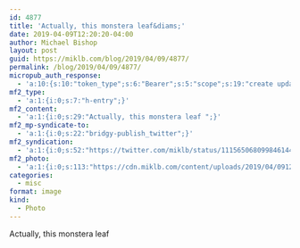 ```yaml
---
id: 4877
title: 'Actually, this monstera leaf&diams;'
date: 2019-04-09T12:20:20-04:00
author: Michael Bishop
layout: post
guid: https://miklb.com/blog/2019/04/09/4877/
permalink: /blog/2019/04/09/4877/
micropub_auth_response:
  - 'a:10:{s:10:"token_type";s:6:"Bearer";s:5:"scope";s:19:"create update media";s:2:"me";s:36:"https://miklb.com/blog/author/miklb/";s:9:"issued_by";s:45:"https://miklb.com/wp-json/indieauth/1.0/token";s:9:"client_id";s:21:"https://quill.p3k.io/";s:11:"client_name";s:5:"Quill";s:11:"client_icon";s:46:"https://quill.p3k.io/images/quill-icon-196.png";s:9:"issued_at";i:1554826618;s:4:"user";i:1;s:13:"last_accessed";i:1554826820;}'
mf2_type:
  - 'a:1:{i:0;s:7:"h-entry";}'
mf2_content:
  - 'a:1:{i:0;s:29:"Actually, this monstera leaf ";}'
mf2_mp-syndicate-to:
  - 'a:1:{i:0;s:22:"bridgy-publish_twitter";}'
mf2_syndication:
  - 'a:1:{i:0;s:52:"https://twitter.com/miklb/status/1115650680998461446";}'
mf2_photo:
  - 'a:1:{i:0;s:113:"https://cdn.miklb.com/content/uploads/2019/04/09122034/wsi-imageoptim-6FBD52CF-0BEA-42F5-B689-FEDC6ADD4604-1.jpeg";}'
categories:
  - misc
format: image
kind:
  - Photo
---
```

Actually, this monstera leaf 